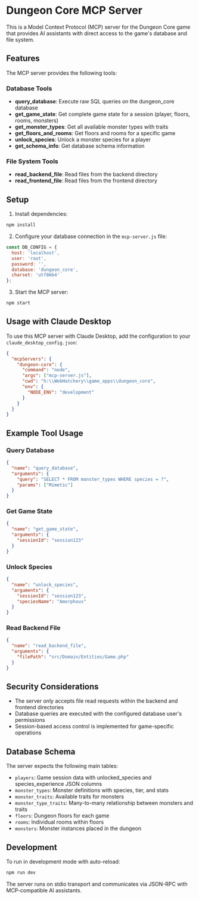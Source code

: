 # Dungeon Core MCP Server

This is a Model Context Protocol (MCP) server for the Dungeon Core game that provides AI assistants with direct access to the game's database and file system.

## Features

The MCP server provides the following tools:

### Database Tools
- **query_database**: Execute raw SQL queries on the dungeon_core database
- **get_game_state**: Get complete game state for a session (player, floors, rooms, monsters)
- **get_monster_types**: Get all available monster types with traits
- **get_floors_and_rooms**: Get floors and rooms for a specific game
- **unlock_species**: Unlock a monster species for a player
- **get_schema_info**: Get database schema information

### File System Tools
- **read_backend_file**: Read files from the backend directory
- **read_frontend_file**: Read files from the frontend directory

## Setup

1. Install dependencies:
```bash
npm install
```

2. Configure your database connection in the `mcp-server.js` file:
```javascript
const DB_CONFIG = {
  host: 'localhost',
  user: 'root',
  password: '',
  database: 'dungeon_core',
  charset: 'utf8mb4'
};
```

3. Start the MCP server:
```bash
npm start
```

## Usage with Claude Desktop

To use this MCP server with Claude Desktop, add the configuration to your `claude_desktop_config.json`:

```json
{
  "mcpServers": {
    "dungeon-core": {
      "command": "node",
      "args": ["mcp-server.js"],
      "cwd": "h:\\WebHatchery\\game_apps\\dungeon_core",
      "env": {
        "NODE_ENV": "development"
      }
    }
  }
}
```

## Example Tool Usage

### Query Database
```json
{
  "name": "query_database",
  "arguments": {
    "query": "SELECT * FROM monster_types WHERE species = ?",
    "params": ["Mimetic"]
  }
}
```

### Get Game State
```json
{
  "name": "get_game_state",
  "arguments": {
    "sessionId": "session123"
  }
}
```

### Unlock Species
```json
{
  "name": "unlock_species",
  "arguments": {
    "sessionId": "session123",
    "speciesName": "Amorphous"
  }
}
```

### Read Backend File
```json
{
  "name": "read_backend_file",
  "arguments": {
    "filePath": "src/Domain/Entities/Game.php"
  }
}
```

## Security Considerations

- The server only accepts file read requests within the backend and frontend directories
- Database queries are executed with the configured database user's permissions
- Session-based access control is implemented for game-specific operations

## Database Schema

The server expects the following main tables:
- `players`: Game session data with unlocked_species and species_experience JSON columns
- `monster_types`: Monster definitions with species, tier, and stats
- `monster_traits`: Available traits for monsters
- `monster_type_traits`: Many-to-many relationship between monsters and traits
- `floors`: Dungeon floors for each game
- `rooms`: Individual rooms within floors
- `monsters`: Monster instances placed in the dungeon

## Development

To run in development mode with auto-reload:
```bash
npm run dev
```

The server runs on stdio transport and communicates via JSON-RPC with MCP-compatible AI assistants.
